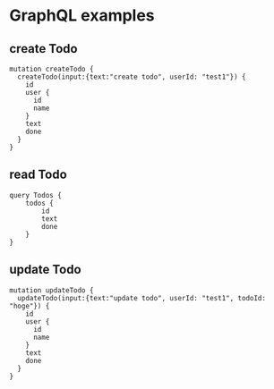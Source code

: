 # GraphQL examples

## create Todo
```
mutation createTodo {
  createTodo(input:{text:"create todo", userId: "test1"}) {
    id
    user {
      id
      name
    }
    text
    done
  }
}
```

## read Todo
```
query Todos {
    todos {
        id
        text
        done
    }
}
```

## update Todo
```
mutation updateTodo {
  updateTodo(input:{text:"update todo", userId: "test1", todoId: "hoge"}) {
    id
    user {
      id
      name
    }
    text
    done
  }
}
```